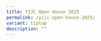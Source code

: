 ```yaml
---
title: YIJC Open House 2025
permalink: /yijc-open-house-2025/
variant: tiptap
description: ""
---
```

